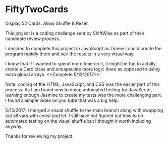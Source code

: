 # FiftyTwoCards
Display 52 Cards.  Allow Shuffle &amp; Reset

This project is a coding challange sent by ShiftWise as part of their candidate review process.

I decided to complete this project in JavaScript as I knew I could create the program rapidly there and see the results in a very visual way.

I know that if I wanted to spend more time on it, it might be fun to actally create a Card class and encapsulate more logic there as opposed to using extra global arrays. <<Complete 5/12/2017>>

Note: coding of the HTML, JavaScript, and CSS was the easier part of this process.  As I am brand new to doing automated testing for JavaScript, learning enough Jasmine to create my tests was the more challenging part.  I found a simple video on you tube that was a big help.

5/15/2017: I merged a visual shuffle to the main branch along with swapping out all vars with const and let.  I still have not figured out how to do automated testing on the visual shuffle but I thought it worth including anyway.

Thanks for reviewing my project.


